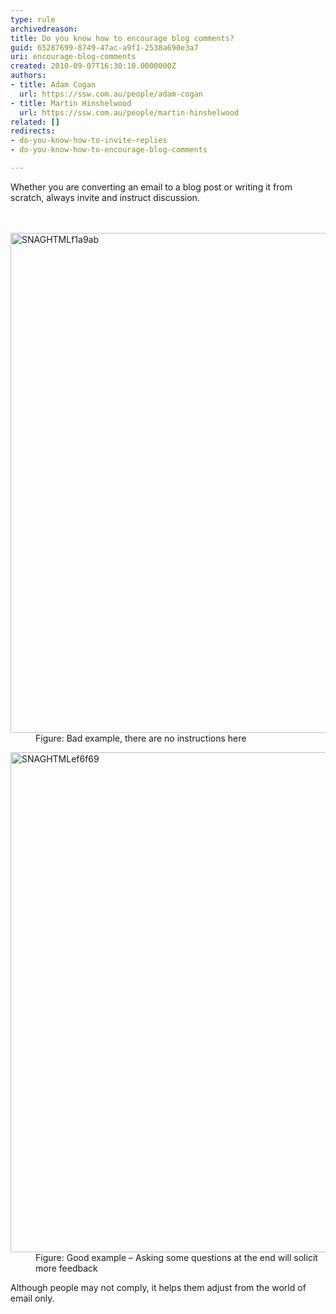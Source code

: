 ```yaml
---
type: rule
archivedreason: 
title: Do you know how to encourage blog comments?
guid: 65287699-8749-47ac-a9f1-2538a690e3a7
uri: encourage-blog-comments
created: 2010-09-07T16:30:10.0000000Z
authors:
- title: Adam Cogan
  url: https://ssw.com.au/people/adam-cogan
- title: Martin Hinshelwood
  url: https://ssw.com.au/people/martin-hinshelwood
related: []
redirects:
- do-you-know-how-to-invite-replies
- do-you-know-how-to-encourage-blog-comments

---
```



Whether​ you are converting an email to a blog post or writing it from scratch, always invite and instruct discussion. 
<br>
<br><excerpt class='endintro'></excerpt><br>
<dl class="badImage"><dt><img title="SNAGHTMLf1a9ab" alt="SNAGHTMLf1a9ab" src="/PublishingImages/RulesBloggingFeedbackBad.jpg" border="0" style="width&#58;800px;" /></dt><dd>Figure&#58; Bad example, there are no instructions here</dd></dl><dl class="goodImage"><dt><img title="SNAGHTMLef6f69" alt="SNAGHTMLef6f69" src="/PublishingImages/RulesBloggingFeedbackGood.jpg" border="0" style="width&#58;800px;" /></dt><dd>Figure&#58; Good example&#160;– Asking some questions at the end will solicit more feedback</dd></dl> 
<p>Although people may not comply, it helps them adjust from the world of email only.</p>


